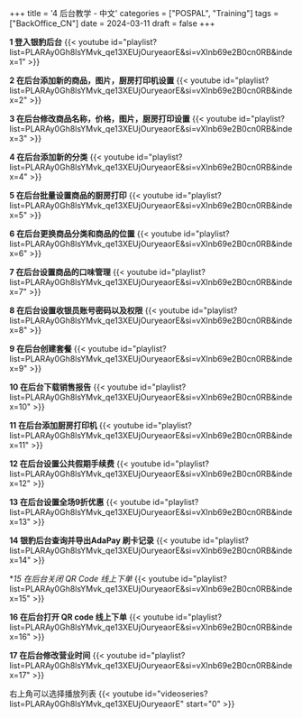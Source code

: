 +++
title = '4 后台教学 - 中文'
categories = ["POSPAL", "Training"]
tags = ["BackOffice_CN"]
date = 2024-03-11
draft = false
+++

**1 登入银豹后台**
{{< youtube id="playlist?list=PLARAy0Gh8lsYMvk_qe13XEUjOuryeaorE&si=vXlnb69e2B0cn0RB&index=1" >}}

**2 在后台添加新的商品，图片，厨房打印机设置**
{{< youtube id="playlist?list=PLARAy0Gh8lsYMvk_qe13XEUjOuryeaorE&si=vXlnb69e2B0cn0RB&index=2" >}}

**3 在后台修改商品名称，价格，图片，厨房打印设置**
{{< youtube id="playlist?list=PLARAy0Gh8lsYMvk_qe13XEUjOuryeaorE&si=vXlnb69e2B0cn0RB&index=3" >}}

**4 在后台添加新的分类**
{{< youtube id="playlist?list=PLARAy0Gh8lsYMvk_qe13XEUjOuryeaorE&si=vXlnb69e2B0cn0RB&index=4" >}}

**5 在后台批量设置商品的厨房打印**
{{< youtube id="playlist?list=PLARAy0Gh8lsYMvk_qe13XEUjOuryeaorE&si=vXlnb69e2B0cn0RB&index=5" >}}

**6 在后台更换商品分类和商品的位置**
{{< youtube id="playlist?list=PLARAy0Gh8lsYMvk_qe13XEUjOuryeaorE&si=vXlnb69e2B0cn0RB&index=6" >}}

**7 在后台设置商品的口味管理**
{{< youtube id="playlist?list=PLARAy0Gh8lsYMvk_qe13XEUjOuryeaorE&si=vXlnb69e2B0cn0RB&index=7" >}}

**8 在后台设置收银员账号密码以及权限**
{{< youtube id="playlist?list=PLARAy0Gh8lsYMvk_qe13XEUjOuryeaorE&si=vXlnb69e2B0cn0RB&index=8" >}}

**9 在后台创建套餐**
{{< youtube id="playlist?list=PLARAy0Gh8lsYMvk_qe13XEUjOuryeaorE&si=vXlnb69e2B0cn0RB&index=9" >}}

**10 在后台下载销售报告**
{{< youtube id="playlist?list=PLARAy0Gh8lsYMvk_qe13XEUjOuryeaorE&si=vXlnb69e2B0cn0RB&index=10" >}}

**11 在后台添加厨房打印机**
{{< youtube id="playlist?list=PLARAy0Gh8lsYMvk_qe13XEUjOuryeaorE&si=vXlnb69e2B0cn0RB&index=11" >}}

**12 在后台设置公共假期手续费**
{{< youtube id="playlist?list=PLARAy0Gh8lsYMvk_qe13XEUjOuryeaorE&si=vXlnb69e2B0cn0RB&index=12" >}}

**13 在后台设置全场9折优惠**
{{< youtube id="playlist?list=PLARAy0Gh8lsYMvk_qe13XEUjOuryeaorE&si=vXlnb69e2B0cn0RB&index=13" >}}

**14 银豹后台查询并导出AdaPay 刷卡记录**
{{< youtube id="playlist?list=PLARAy0Gh8lsYMvk_qe13XEUjOuryeaorE&si=vXlnb69e2B0cn0RB&index=14" >}}

**15 在后台关闭 QR Code 线上下单*
{{< youtube id="playlist?list=PLARAy0Gh8lsYMvk_qe13XEUjOuryeaorE&si=vXlnb69e2B0cn0RB&index=15" >}}

**16 在后台打开 QR code 线上下单**
{{< youtube id="playlist?list=PLARAy0Gh8lsYMvk_qe13XEUjOuryeaorE&si=vXlnb69e2B0cn0RB&index=16" >}}

**17 在后台修改营业时间**
{{< youtube id="playlist?list=PLARAy0Gh8lsYMvk_qe13XEUjOuryeaorE&si=vXlnb69e2B0cn0RB&index=17" >}}

右上角可以选择播放列表
{{< youtube id="videoseries?list=PLARAy0Gh8lsYMvk_qe13XEUjOuryeaorE"  start="0" >}}
